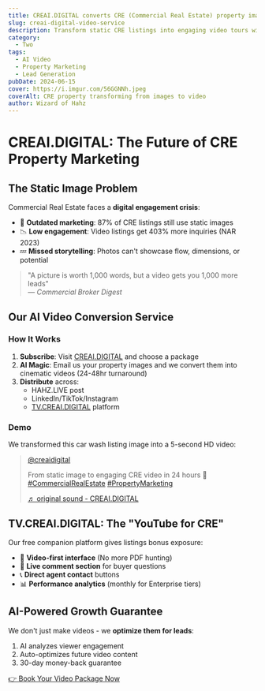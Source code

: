 ```yaml
---
title: CREAI.DIGITAL converts CRE (Commercial Real Estate) property images to video as a paid service
slug: creai-digital-video-service
description: Transform static CRE listings into engaging video tours with AI-powered conversion and distribution
category:
  - Two
tags:
  - AI Video
  - Property Marketing
  - Lead Generation
pubDate: 2024-06-15
cover: https://i.imgur.com/56GGNNh.jpeg
coverAlt: CRE property transforming from images to video
author: Wizard of Hahz
---
```


# CREAI.DIGITAL: The Future of CRE Property Marketing

## The Static Image Problem

Commercial Real Estate faces a **digital engagement crisis**:

- 📸 **Outdated marketing**: 87% of CRE listings still use static images
- 📉 **Low engagement**: Video listings get 403% more inquiries (NAR 2023)
- 💤 **Missed storytelling**: Photos can't showcase flow, dimensions, or potential

> "A picture is worth 1,000 words, but a video gets you 1,000 more leads"  
> — _Commercial Broker Digest_

## Our AI Video Conversion Service

### How It Works
1. **Subscribe**: Visit [CREAI.DIGITAL](https://creai.digital) and choose a package
2. **AI Magic**: Email us your property images and we convert them into cinematic videos (24-48hr turnaround)
3. **Distribute** across:
   - HAHZ.LIVE post
   - LinkedIn/TikTok/Instagram
   - [TV.CREAI.DIGITAL](https://tv.creai.digital) platform

### Demo
We transformed this car wash listing image into a 5-second HD video:

<blockquote class="tiktok-embed" cite="https://www.tiktok.com/@creaidigital/video/7496662638932299038" data-video-id="7496662638932299038" style="max-width: 605px;min-width: 325px;" > <section> <a target="_blank" title="@creaidigital" href="https://www.tiktok.com/@creaidigital">@creaidigital</a> <p>From static image to engaging CRE video in 24 hours 🚀 <a title="commercialrealestate" target="_blank" href="https://www.tiktok.com/tag/commercialrealestate">#CommercialRealEstate</a> <a title="propertmarketing" target="_blank" href="https://www.tiktok.com/tag/propertmarketing">#PropertyMarketing</a></p> <a target="_blank" title="♬ original sound - CREAI.DIGITAL" href="https://www.tiktok.com/music/original-sound-7496662698374867758">♬ original sound - CREAI.DIGITAL</a> </section> </blockquote> <script async src="https://www.tiktok.com/embed.js"></script>


## TV.CREAI.DIGITAL: The "YouTube for CRE"

Our free companion platform gives listings bonus exposure:

- 🎥 **Video-first interface** (No more PDF hunting)
- 💬 **Live comment section** for buyer questions
- 📞 **Direct agent contact** buttons
- 📊 **Performance analytics** (monthly for Enterprise tiers)

## AI-Powered Growth Guarantee

We don't just make videos - we **optimize them for leads**:

1. AI analyzes viewer engagement
2. Auto-optimizes future video content
3. 30-day money-back guarantee

[👉 Book Your Video Package Now](https://creai.digital)